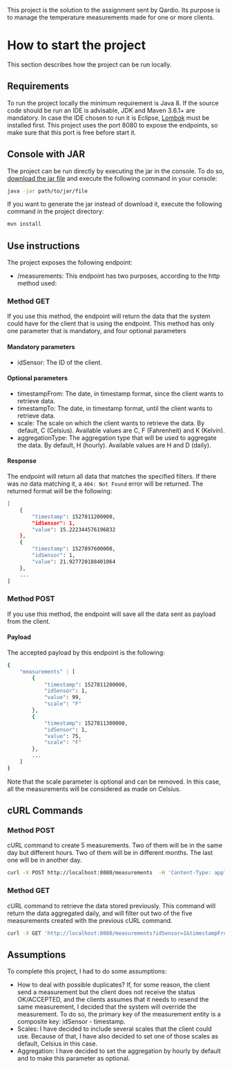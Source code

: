 This project is the solution to the assignment sent by Qardio. 
Its purpose is to manage the temperature measurements made for one or more clients.

# How to start the project
This section describes how the project can be run locally.

## Requirements
To run the project locally the minimum requirement is Java 8.
If the source code should be run an IDE is advisable, JDK and Maven 3.6.1+ are mandatory.
In case the IDE chosen to run it is Eclipse, [Lombok](https://projectlombok.org/) must be installed first.
This project uses the port 8080 to expose the endpoints, so make sure that this port is free before start it.

## Console with JAR
The project can be run directly by executing the jar in the console.
To do so, [download the jar file](https://github.com/spenalva/qardio-assignment/raw/master/temperature-log-management-0.0.1-SNAPSHOT.jar) and execute the following command in your console:
```bash
java -jar path/to/jar/file
```

If you want to generate the jar instead of download it, execute the following command in the project directory:
```bash
mvn install
``` 

## Use instructions
The project exposes the following endpoint:
- /measurements: This endpoint has two purposes, according to the http method used:

### Method GET
If you use this method, the endpoint will return the data that the system could have for the client that is using the endpoint.
This method has only one parameter that is mandatory, and four optional parameters

#### Mandatory parameters
- idSensor: The ID of the client.

#### Optional parameters
- timestampFrom: The date, in timestamp format, since the client wants to retrieve data.
- timestampTo: The date, in timestamp format, until the client wants to retrieve data.
- scale: The scale on which the client wants to retrieve the data. By default, C (Celsius). Available values are C, F (Fahrenheit) and K (Kelvin).
- aggregationType: The aggregation type that will be used to aggregate the data. By default, H (hourly). Available values are H and D (daily).

#### Response
The endpoint will return all data that matches the specified filters. If there was no data matching it, a `404: Not Found` error will be returned.
The returned format will be the following:
```bash
[
    {
        "timestamp": 1527811200000,
        "idSensor": 1,
        "value": 15.222344576196832
    },
    {
        "timestamp": 1527897600000,
        "idSensor": 1,
        "value": 21.927720188401064
    },
	...
]
```

### Method POST
If you use this method, the endpoint will save all the data sent as payload from the client.

#### Payload
The accepted payload by this endpoint is the following:
```bash
{
	"measurements" : [
		{
			"timestamp": 1527811200000,
			"idSensor": 1,
			"value": 99,
			"scale": "F"
		},
		{
			"timestamp": 1527811300000,
			"idSensor": 1,
			"value": 75,
			"scale": "F"
		},
		...
	]
}
```

Note that the scale parameter is optional and can be removed. In this case, all the measurements will be considered as made on Celsius.

## cURL Commands
### Method POST
cURL command to create 5 measurements. Two of them will be in the same day but different hours. Two of them will be in different months. The last one will be in another day.
```bash
curl -X POST http://localhost:8080/measurements  -H 'Content-Type: application/json'  -d '{ "measurements" : [ { "timestamp": 1527811200000, "idSensor": 1, "value": 99.0 }, { "timestamp": 1527814800000, "idSensor": 1, "value": 1.0 }, { "timestamp": 1527901200000, "idSensor": 1, "value": 30.0 }, { "timestamp": 1525222800000, "idSensor": 1, "value": 15.0 }, { "timestamp": 1530493200000, "idSensor": 1, "value": 15.0 } ]}'
```

### Method GET
cURL command to retrieve the data stored previously. This command will return the data aggregated daily, and will filter out two of the five measurements created with the previous cURL command.

```bash
curl -X GET 'http://localhost:8080/measurements?idSensor=1&timestampFrom=1525222900000&timestampTo=1530493100000&aggregationType=D'
```
## Assumptions
To complete this project, I had to do some assumptions:
- How to deal with possible duplicates? If, for some reason, the client send a measurement but the client does not receive the status OK/ACCEPTED, and the clients assumes that it needs to resend the same measurement, I decided that the system will override the measurement. To do so, the primary key of the measurement entity is a composite key: idSensor - timestamp.
- Scales: I have decided to include several scales that the client could use. Because of that, I have also decided to set one of those scales as default, Celsius in this case.
- Aggregation: I have decided to set the aggregation by hourly by default and to make this parameter as optional.
